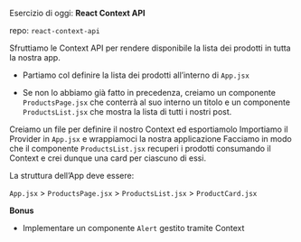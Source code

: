 Esercizio di oggi: **React Context API**

repo: `react-context-api`

Sfruttiamo le Context API per rendere disponibile la lista dei prodotti in tutta la nostra app.

- Partiamo col definire la lista dei prodotti all’interno di `App.jsx`

- Se non lo abbiamo già fatto in precedenza, creiamo un componente `ProductsPage.jsx` che conterrà al suo interno un titolo e un componente `ProductsList.jsx` che mostra la lista di tutti i nostri post.

Creiamo un file per definire il nostro Context ed esportiamolo
Importiamo il Provider in `App.jsx` e wrappiamoci la nostra applicazione
Facciamo in modo che il componente `ProductsList.jsx` recuperi i prodotti consumando il Context e crei dunque una card per ciascuno di essi.

La struttura dell’App deve essere:

`App.jsx` > `ProductsPage.jsx` > `ProductsList.jsx` > `ProductCard.jsx`

**Bonus**

- Implementare un componente `Alert` gestito tramite Context
